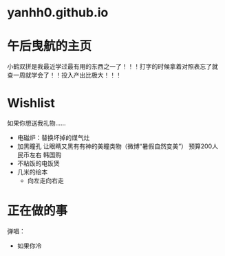 # yanhh0.github.io
# 午后曳航的主页

小鹤双拼是我最近学过最有用的东西之一了！！！打字的时候拿着对照表忘了就
查一周就学会了！！投入产出比极大！！！

# Wishlist

如果你想送我礼物……

- 电磁炉：替换坏掉的煤气灶
- 加黑瞳孔 让眼睛又黑有有神的美瞳类物（微博“暑假自然变美”） 预算200人民币左右 韩国购
- 不粘饭的电饭煲
- 几米的绘本
  - 向左走向右走

# 正在做的事

弹唱：
- 如果你冷
